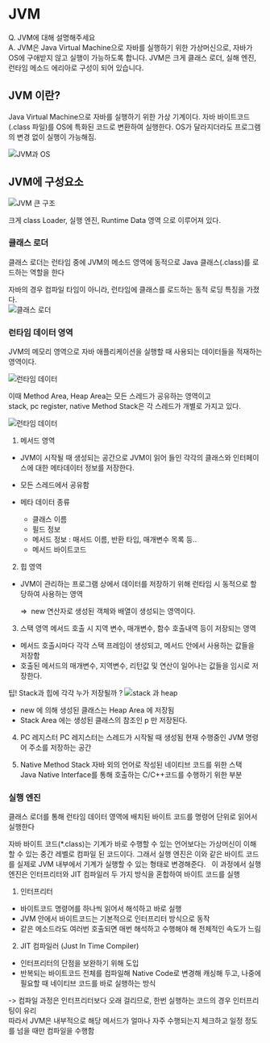 # JVM

Q. JVM에 대해 설명해주세요  
A. JVM은 Java Virtual Machine으로 자바를 실행하기 위한 가상머신으로, 자바가 OS에 구애받지 않고 실행이 가능하도록 합니다. JVM은 크게 클래스 로더, 실해 엔진, 런타임 메소드 에리아로 구성이 되어 있습니다. 


## JVM 이란?
Java Virtual Machine으로 자바를 실행하기 위한 가상 기계이다.
자바 바이트코드(.class 파일)를 OS에 특화된 코드로 변환하여 실행한다.
OS가 달라지더라도 프로그램의 변경 없이 실행이 가능해짐. 

![JVM과 OS](../images/java3.png)

## JVM에 구성요소  

![JVM 큰 구조](../images/java4.png)

크게 class Loader, 실행 엔진, Runtime Data 영역 으로 이루어져 있다.  


### 클래스 로더
클래스 로더는 런타임 중에 JVM의 메소드 영역에 동적으로 Java 클래스(.class)를 로드하는 역할을 한다  

자바의 경우 컴파일 타임이 아니라, 런타임에 클래스를 로드하는 동적 로딩 특징을 가졌다.  
![클래스 로더](../images/java5.png)


### 런타임 데이터 영역  
JVM의 메모리 영역으로 자바 애플리케이션을 실행할 때 사용되는 데이터들을 적재하는 영역이다.  

![런타임 데이터](../images/java6.png)


이때 Method Area, Heap Area는 모든 스레드가 공유하는 영역이고  
stack, pc register, native Method Stack은 각 스레드가 개별로 가지고 있다.  
  

![런타임 데이터](../images/java7.png)


1. 메서드 영역
- JVM이 시작될 때 생성되는 공간으로 JVM이 읽어 들인 각각의 클래스와 인터페이스에 대한 메타데이터 정보를 저장한다.
- 모든 스레드에서 공유함

- 메타 데이터 종류   
    - 클래스 이름
    - 필드 정보
    - 메서드 정보 : 매서드 이름, 반환 타입, 매개변수 목록 등..
    - 메서드 바이트코드  

2. 힙 영역  
- JVM이 관리하는 프로그램 상에서 데이터를 저장하기 위해 런타임 시 동적으로 할당하여 사용하는 영역

    ⇒  new 연산자로 생성된 객체와 배열이 생성되는 영역이다.  

3. 스택 영역
메서드 호출 시 지역 변수, 매개변수, 함수 호출내역 등이 저장되는 영역  
- 메서드 호출시마다 각각 스택 프레임이 생성되고, 메서드 안에서 사용하는 값들을 저장함
- 호출된 메서드의 매개변수, 지역변수, 리턴값 및 연산이 일어나는 값들을 임시로 저장한다.


팁!  Stack과 힙에 각각 누가 저장될까 ? 
![stack 과 heap ](../images/java8.png)

- new 에 의해 생성된 클래스는 Heap Area 에 저장됨
- Stack Area 에는 생성된 클래스의 참조인 p 만 저장된다.  


4. PC 레지스터
PC 레지스터는 스레드가 시작될 때 생성됨
현재 수행중인 JVM 명령어 주소를 저장하는 공간  

5. Native Method Stack
자바 외의 언어로 작성된 네이티브 코드를 위한 스택  
Java Native Interface를 통해 호출하는 C/C++코드를 수행하기 위한 부분


### 실행 엔진  

클래스 로더를 통해 런타임 데이터 영역에 배치된 바이트 코드를 명령어 단위로 읽어서 실행한다

자바 바이트 코드(*.class)는 기계가 바로 수행할 수 있는 언어보다는 가상머신이 이해할 수 있는 중간 레벨로 컴파일 된 코드이다. 그래서 실행 엔진은 이와 같은 바이트 코드를 실제로 JVM 내부에서 기계가 실행할 수 있는 형태로 변경해준다.
 
이 과정에서 실행 엔진은 인터프리터와 JIT 컴파일러 두 가지 방식을 혼합하여 바이트 코드를 실행

1. 인터프리터
- 바이트코드 명령어를 하나씩 읽어서 해석하고 바로 실행
- JVM 안에서 바이트코드는 기본적으로 인터프리터 방식으로 동작
- 같은 메소드라도 여러번 호출되면 매번 해석하고 수행해야 해 전체적인 속도가 느림

2. JIT 컴파일러 (Just In Time Compiler)
- 인터프리터의 단점을 보완하기 위해 도입
- 반복되는 바이트코드 전체를 컴파일해 Native Code로 변경해 캐싱해 두고, 나중에 필요할 때 네이티브 코드를 바로 실행하는 방식  

-> 컴파일 과정은 인터프리터보다 오래 걸리므로, 한번 실행하는 코드의 경우 인터프리팅이 유리  
따라서 JVM은 내부적으로 해당 메서드가 얼마나 자주 수행되는지 체크하고 일정 정도를 넘을 때만 컴파일을 수행함  

